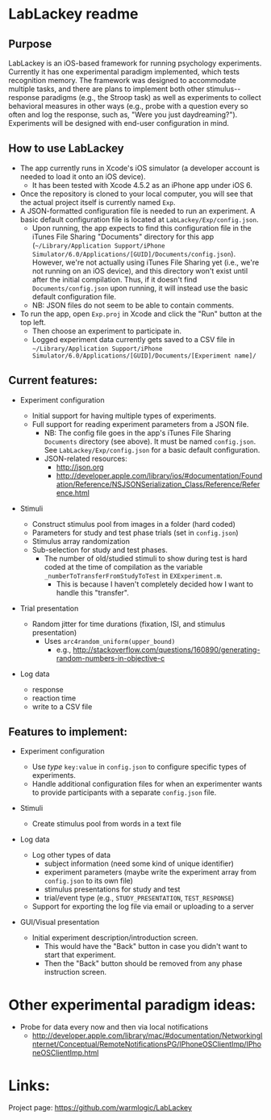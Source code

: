 LabLackey readme
====

Purpose
----

LabLackey is an iOS-based framework for running psychology experiments. Currently it has one experimental paradigm implemented, which tests recognition memory. The framework was designed to accommodate multiple tasks, and there are plans to implement both other stimulus--response paradigms (e.g., the Stroop task) as well as experiments to collect behavioral measures in other ways (e.g., probe with a question every so often and log the response, such as, "Were you just daydreaming?"). Experiments will be designed with end-user configuration in mind.

How to use LabLackey
----

- The app currently runs in Xcode's iOS simulator (a developer account is needed to load it onto an iOS device).
  - It has been tested with Xcode 4.5.2 as an iPhone app under iOS 6.
- Once the repository is cloned to your local computer, you will see that the actual project itself is currently named `Exp`.
- A JSON-formatted configuration file is needed to run an experiment. A basic default configuration file is located at `LabLackey/Exp/config.json`.
  - Upon running, the app expects to find this configuration file in the iTunes File Sharing "Documents" directory for this app (`~/Library/Application Support/iPhone Simulator/6.0/Applications/[GUID]/Documents/config.json`). However, we're not actually using iTunes File Sharing yet (i.e., we're not running on an iOS device), and this directory won't exist until after the initial compilation. Thus, if it doesn't find `Documents/config.json` upon running, it will instead use the basic default configuration file.
  - NB: JSON files do not seem to be able to contain comments.
- To run the app, open `Exp.proj` in Xcode and click the "Run" button at the top left.
  - Then choose an experiment to participate in.
  - Logged experiment data currently gets saved to a CSV file in `~/Library/Application Support/iPhone Simulator/6.0/Applications/[GUID]/Documents/[Experiment name]/`

Current features:
----

- Experiment configuration
  - Initial support for having multiple types of experiments.
  - Full support for reading experiment parameters from a JSON file.
    - NB: The config file goes in the app's iTunes File Sharing `Documents` directory (see above). It must be named `config.json`. See `LabLackey/Exp/config.json` for a basic default configuration.
    - JSON-related resources:
      - http://json.org
      - http://developer.apple.com/library/ios/#documentation/Foundation/Reference/NSJSONSerialization_Class/Reference/Reference.html

- Stimuli
  - Construct stimulus pool from images in a folder (hard coded)
  - Parameters for study and test phase trials (set in `config.json`)
  - Stimulus array randomization
  - Sub-selection for study and test phases.
    - The number of old/studied stimuli to show during test is hard coded at the time of compilation as the variable `_numberToTransferFromStudyToTest` in `EXExperiment.m`.
      - This is because I haven't completely decided how I want to handle this "transfer".

- Trial presentation
  - Random jitter for time durations (fixation, ISI, and stimulus presentation)
    - Uses `arc4random_uniform(upper_bound)`
      - e.g., http://stackoverflow.com/questions/160890/generating-random-numbers-in-objective-c

- Log data
  - response
  - reaction time
  - write to a CSV file


Features to implement:
----

- Experiment configuration
  - Use *type* `key:value` in `config.json` to configure specific types of experiments.
  - Handle additional configuration files for when an experimenter wants to provide participants with a separate `config.json` file.

- Stimuli
  - Create stimulus pool from words in a text file

- Log data
  - Log other types of data
    - subject information (need some kind of unique identifier)
    - experiment parameters (maybe write the experiment array from `config.json` to its own file)
    - stimulus presentations for study and test
    - trial/event type (e.g., `STUDY_PRESENTATION`, `TEST_RESPONSE`)
  - Support for exporting the log file via email or uploading to a server

- GUI/Visual presentation
  - Initial experiment description/introduction screen.
    - This would have the "Back" button in case you didn't want to start that experiment.
    - Then the "Back" button should be removed from any phase instruction screen.


Other experimental paradigm ideas:
====

- Probe for data every now and then via local notifications
  - http://developer.apple.com/library/mac/#documentation/NetworkingInternet/Conceptual/RemoteNotificationsPG/IPhoneOSClientImp/IPhoneOSClientImp.html


Links:
====

Project page: https://github.com/warmlogic/LabLackey
